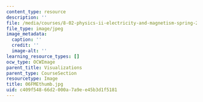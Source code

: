 ```yaml
---
content_type: resource
description: ''
file: /media/courses/8-02-physics-ii-electricity-and-magnetism-spring-2007/c409f54866d2000a7a9ee45b3d1f5181_06FMEthumb.jpg
file_type: image/jpeg
image_metadata:
  caption: ''
  credit: ''
  image-alt: ''
learning_resource_types: []
ocw_type: OCWImage
parent_title: Visualizations
parent_type: CourseSection
resourcetype: Image
title: 06FMEthumb.jpg
uid: c409f548-66d2-000a-7a9e-e45b3d1f5181
---
```

